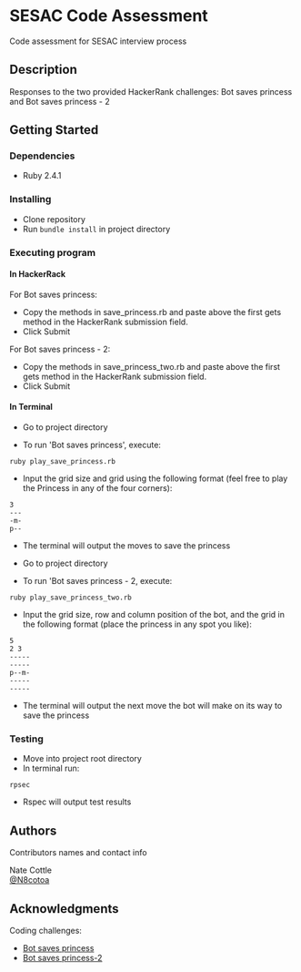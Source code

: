 # SESAC Code Assessment

Code assessment for SESAC interview process

## Description

Responses to the two provided HackerRank challenges: Bot saves princess and Bot saves princess - 2

## Getting Started

### Dependencies

* Ruby 2.4.1

### Installing

* Clone repository
* Run `bundle install` in project directory

### Executing program

#### In HackerRack

For Bot saves princess: 
* Copy the methods in save_princess.rb and paste above the first gets method in the HackerRank submission field.
* Click Submit

For Bot saves princess - 2:
* Copy the methods in save_princess_two.rb and paste above the first gets method in the HackerRank submission field.
* Click Submit

#### In Terminal

* Go to project directory

* To run 'Bot saves princess', execute:
```
ruby play_save_princess.rb
```
* Input the grid size and grid using the following format (feel free to play the Princess in any of the four corners):
```
3
---
-m-
p--
```
* The terminal will output the moves to save the princess


* Go to project directory
* To run 'Bot saves princess - 2, execute: 
```
ruby play_save_princess_two.rb
```
* Input the grid size, row and column position of the bot, and the grid in the following format (place the princess in any spot you like):
```
5
2 3
-----
-----
p--m-
-----
-----
```
* The terminal will output the next move the bot will make on its way to save the princess

### Testing

* Move into project root directory
* In terminal run:
```
rpsec
```
* Rspec will output test results

## Authors

Contributors names and contact info

Nate Cottle  
[@N8cotoa](https://github.com/n8cotoa/)

## Acknowledgments

Coding challenges: 
* [Bot saves princess](https://www.hackerrank.com/challenges/saveprincess/problem)
* [Bot saves princess-2](https://www.hackerrank.com/challenges/saveprincess2/problem)